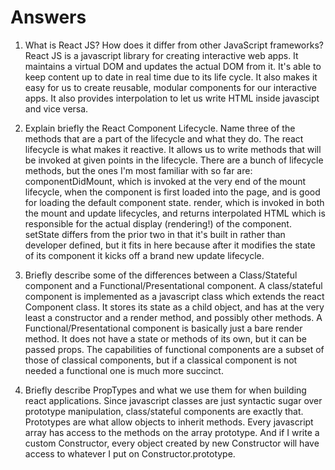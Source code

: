 # Answers

1. What is React JS? How does it differ from other JavaScript frameworks?
React JS is a javascript library for creating interactive web apps.  It maintains a virtual DOM and updates the actual DOM from it.  It's able to keep content up to date in real time due to its life cycle.  It also makes it easy for us to create reusable, modular components for our interactive apps.  It also provides interpolation to let us write HTML inside javascipt and vice versa.  

2. Explain briefly the React Component Lifecycle. Name three of the methods that are a part of the lifecycle and what they do.
The react lifecycle is what makes it reactive.  It allows us to write methods that will be invoked at given points in the lifecycle.  There are a bunch of lifecycle methods, but the ones I'm most familiar with so far are:
componentDidMount, which is invoked at the very end of the mount lifecycle, when the component is first loaded into the page, and is good for loading the default component state.
render, which is invoked in both the mount and update lifecycles, and returns interpolated HTML which is responsible for the actual display (rendering!) of the component.
setState differs from the prior two in that it's built in rather than developer defined, but it fits in here because after it modifies the state of its component it kicks off a brand new update lifecycle.  


3. Briefly describe some of the differences between a Class/Stateful component and a Functional/Presentational component.
A class/stateful component is implemented as a javascript class which extends the react Component class.  It stores its state as a child object, and has at the very least a constructor and a render method, and possibly other methods.  A Functional/Presentational component is basically just a bare render method.  It does not have a state or methods of its own, but it can be passed props.  The capabilities of functional components are a subset of those of classical components, but if a classical component is not needed a functional one is much more succinct.  


4. Briefly describe PropTypes and what we use them for when building react applications.
Since javascript classes are just syntactic sugar over prototype manipulation, class/stateful components are exactly that.  Prototypes are what allow objects to inherit methods.  Every javascript array has access to the methods on the array prototype.  And if I write a custom Constructor, every object created by new Constructor will have access to whatever I put on Constructor.prototype.  
